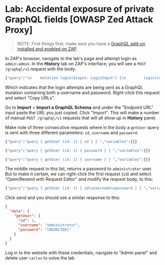 # Lab: Accidental exposure of private GraphQL fields [OWASP Zed Attack Proxy]

> NOTE: First things first, make sure you have a [GraphQL add-on installed and enabled on ZAP](https://www.zaproxy.org/blog/2020-08-28-introducing-the-graphql-add-on-for-zap/).

In ZAP's browser, navigate to the lab's page and attempt login as `admin:admin`. In the __History__ tab on ZAP's interface, you will see a `POST /graphql/v1` request with the body:

```graphql
{"query":"\n    mutation login($input: LoginInput!) {\n        login(input: $input) {\n            token\n            success\n        }\n    }","operationName":"login","variables":{"input":{"username":"admin","password":"admin"}}}
```

Which indicates that the login attempts are being sent as a GraphQL mutation containing both a username and password. Right-click this request and select "Copy URLs".

Go to __Import__ > __Import a GraphQL Schema__ and under the "Endpoint URL" input paste the URL you just copied. Click "Import". This will make a number of manual `POST /graphql/v1` requests that will all show up in __History__ panel. 

Make note of three consecutive requests where in the body a `getUser` query is sent with three different parameters: `id`, `username` and `password`:

```graphql
{"query":"query { getUser (id: 1) { id } } ","variables":{}}
```
```graphql
{"query":"query { getUser (id: 1) { password } } ","variables":{}}
```
```graphql
{"query":"query { getUser (id: 1) { username } } ","variables":{}}
```

The middle request in this list, returns a password to `administrator` user. But to make it certain, we can right-click the first request (`id`) and select "Open/Resend with Request Editor" and modify the request body, to this:

```graphql
{"query":"query { getUser (id: 1) { id\nusername\npassword } } ","variables":{}}
```

Click send and you should see a similar response to this:

```json
{
  "data": {
    "getUser": {
      "id": 1,
      "username": "administrator",
      "password": "[REDACTED]"
    }
  }
}
```

Log in to the website with these credentials, navigate to "Admin panel" and delete user `carlos` to solve the lab. 
